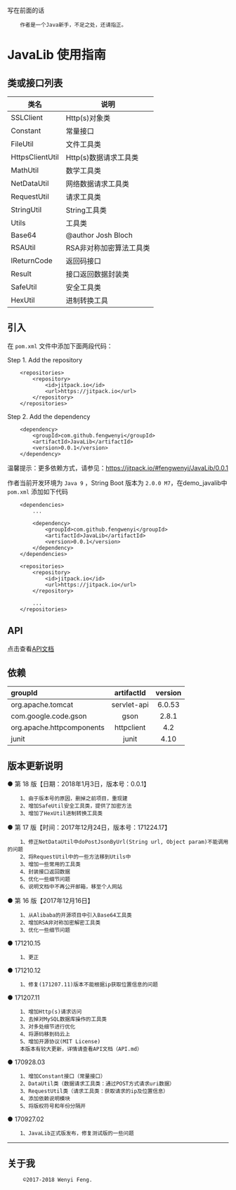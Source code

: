 写在前面的话

```
	作者是一个Java新手，不足之处，还请指正。
```

# JavaLib 使用指南


## 类或接口列表

| 类名                     | 说明|
| ---                      | ---|
|SSLClient                 | Http(s)对象类|
|Constant                  | 常量接口|
|FileUtil                  | 文件工具类|
|HttpsClientUtil           | Http(s)数据请求工具类|
|MathUtil                  | 数学工具类|
|NetDataUtil               | 网络数据请求工具类|
|RequestUtil               | 请求工具类|
|StringUtil                | String工具类|
|Utils                     | 工具类|
|Base64                    | @author Josh Bloch|
|RSAUtil                   | RSA非对称加密算法工具类|
|IReturnCode               | 返回码接口|
|Result                    | 接口返回数据封装类|
|SafeUtil                  | 安全工具类|
|HexUtil                   | 进制转换工具|

## 引入

在 `pom.xml` 文件中添加下面两段代码：

Step 1. Add the repository

```
	<repositories>
		<repository>
			<id>jitpack.io</id>
			<url>https://jitpack.io</url>
		</repository>
	</repositories>
````

Step 2. Add the dependency

```
	<dependency>
	    <groupId>com.github.fengwenyi</groupId>
	    <artifactId>JavaLib</artifactId>
	    <version>0.0.1</version>
	</dependency>
```

温馨提示：更多依赖方式，请参见：https://jitpack.io/#fengwenyi/JavaLib/0.0.1

作者当前开发环境为 `Java 9` ，String Boot 版本为 `2.0.0 M7`，在demo_javalib中 `pom.xml` 添加如下代码
```
	<dependencies>
		...

		<dependency>
			<groupId>com.github.fengwenyi</groupId>
			<artifactId>JavaLib</artifactId>
			<version>0.0.1</version>
		</dependency>
	</dependencies>

	<repositories>
		<repository>
			<id>jitpack.io</id>
			<url>https://jitpack.io</url>
		</repository>

		...
	</repositories>
```

## API

点击查看[API文档](https://github.com/fengwenyi/JavaLib/blob/master/API.md)

## 依赖

|groupId                   |artifactId           |version  |
|:----                     |:---:                 |:---:     |
|org.apache.tomcat         |servlet-api          |6.0.53   |
|com.google.code.gson      |gson                 |2.8.1    |
|org.apache.httpcomponents |httpclient           |4.2      |
|junit                     |junit                |4.10     |


## 版本更新说明

● 第 18 版【日期：2018年1月3日，版本号：0.0.1】

```
	1、由于版本号的原因，删掉之前项目，重现建
	2、增加SafeUtil安全工具类，提供了加密方法
	3、增加了HexUtil进制转换工具类
```

● 第 17 版【时间：2017年12月24日，版本号：171224.17】

```
	1、修正NetDataUtil中doPostJsonByUrl(String url, Object param)不能调用的问题
	2、将RequestUtil中的一些方法移到Utils中
	3、增加一些常用的工具类
	4、封装接口返回数据
	5、优化一些细节问题
	6、说明文档中不再公开邮箱，移至个人网站
```

● 第 16 版【2017年12月16日】

```
	1、从Alibaba的开源项目中引入Base64工具类
	2、增加RSA非对称加密解密工具类
	3、优化一些细节问题
```

● 171210.15

```
	1、更正
```

● 171210.12

```
	1、修复(171207.11)版本不能根据ip获取位置信息的问题
```

● 171207.11

```
	1、增加Http(s)请求访问
	2、去掉对MySQL数据库操作的工具类
	3、对多处细节进行优化
	4、将源码移到码云上
	5、增加开源协议(MIT License)
	本版本有较大更新，详情请查看API文档（API.md）
```

● 170928.03

```
	1、增加Constant接口（常量接口）
	2、DataUtil类（数据请求工具类：通过POST方式请求uri数据）
	3、RequestUtil类（请求工具类：获取请求的ip及位置信息）
	4、添加依赖说明模块
	5、将版权符号和年份分隔开
```

● 170927.02

```
	1、JavaLib正式版发布，修复测试版的一些问题
```


------------


## 关于我

```
	 ©2017-2018 Wenyi Feng.
```